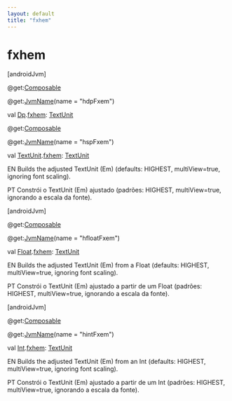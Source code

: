 ```yaml
---
layout: default
title: "fxhem"
---
```


# fxhem

[androidJvm]

@get:[Composable](https://developer.android.com/reference/kotlin/androidx/compose/runtime/Composable.html)

@get:[JvmName](https://kotlinlang.org/api/core/kotlin-stdlib/kotlin.jvm/-jvm-name/index.html)(name = "hdpFxem")

val [Dp](https://developer.android.com/reference/kotlin/androidx/compose/ui/unit/Dp.html).[fxhem](fxhem.md): [TextUnit](https://developer.android.com/reference/kotlin/androidx/compose/ui/unit/TextUnit.html)

@get:[Composable](https://developer.android.com/reference/kotlin/androidx/compose/runtime/Composable.html)

@get:[JvmName](https://kotlinlang.org/api/core/kotlin-stdlib/kotlin.jvm/-jvm-name/index.html)(name = "hspFxem")

val [TextUnit](https://developer.android.com/reference/kotlin/androidx/compose/ui/unit/TextUnit.html).[fxhem](fxhem.md): [TextUnit](https://developer.android.com/reference/kotlin/androidx/compose/ui/unit/TextUnit.html)

EN Builds the adjusted TextUnit (Em) (defaults: HIGHEST, multiView=true, ignoring font scaling).

PT Constrói o TextUnit (Em) ajustado (padrões: HIGHEST, multiView=true, ignorando a escala da fonte).

[androidJvm]

@get:[Composable](https://developer.android.com/reference/kotlin/androidx/compose/runtime/Composable.html)

@get:[JvmName](https://kotlinlang.org/api/core/kotlin-stdlib/kotlin.jvm/-jvm-name/index.html)(name = "hfloatFxem")

val [Float](https://kotlinlang.org/api/core/kotlin-stdlib/kotlin/-float/index.html).[fxhem](fxhem.md): [TextUnit](https://developer.android.com/reference/kotlin/androidx/compose/ui/unit/TextUnit.html)

EN Builds the adjusted TextUnit (Em) from a Float (defaults: HIGHEST, multiView=true, ignoring font scaling).

PT Constrói o TextUnit (Em) ajustado a partir de um Float (padrões: HIGHEST, multiView=true, ignorando a escala da fonte).

[androidJvm]

@get:[Composable](https://developer.android.com/reference/kotlin/androidx/compose/runtime/Composable.html)

@get:[JvmName](https://kotlinlang.org/api/core/kotlin-stdlib/kotlin.jvm/-jvm-name/index.html)(name = "hintFxem")

val [Int](https://kotlinlang.org/api/core/kotlin-stdlib/kotlin/-int/index.html).[fxhem](fxhem.md): [TextUnit](https://developer.android.com/reference/kotlin/androidx/compose/ui/unit/TextUnit.html)

EN Builds the adjusted TextUnit (Em) from an Int (defaults: HIGHEST, multiView=true, ignoring font scaling).

PT Constrói o TextUnit (Em) ajustado a partir de um Int (padrões: HIGHEST, multiView=true, ignorando a escala da fonte).